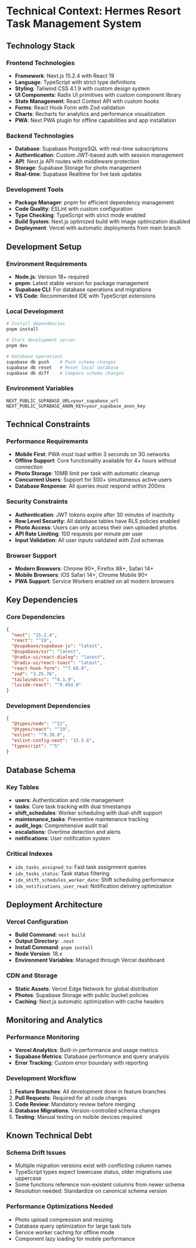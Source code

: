 # Technical Context: Hermes Resort Task Management System

## Technology Stack

### Frontend Technologies
- **Framework**: Next.js 15.2.4 with React 19
- **Language**: TypeScript with strict type definitions
- **Styling**: Tailwind CSS 4.1.9 with custom design system
- **UI Components**: Radix UI primitives with custom component library
- **State Management**: React Context API with custom hooks
- **Forms**: React Hook Form with Zod validation
- **Charts**: Recharts for analytics and performance visualization
- **PWA**: Next PWA plugin for offline capabilities and app installation

### Backend Technologies
- **Database**: Supabase PostgreSQL with real-time subscriptions
- **Authentication**: Custom JWT-based auth with session management
- **API**: Next.js API routes with middleware protection
- **Storage**: Supabase Storage for photo management
- **Real-time**: Supabase Realtime for live task updates

### Development Tools
- **Package Manager**: pnpm for efficient dependency management
- **Code Quality**: ESLint with custom configuration
- **Type Checking**: TypeScript with strict mode enabled
- **Build System**: Next.js optimized build with image optimization disabled
- **Deployment**: Vercel with automatic deployments from main branch

## Development Setup

### Environment Requirements
- **Node.js**: Version 18+ required
- **pnpm**: Latest stable version for package management
- **Supabase CLI**: For database operations and migrations
- **VS Code**: Recommended IDE with TypeScript extensions

### Local Development
```bash
# Install dependencies
pnpm install

# Start development server
pnpm dev

# Database operations
supabase db push    # Push schema changes
supabase db reset   # Reset local database
supabase db diff    # Compare schema changes
```

### Environment Variables
```env
NEXT_PUBLIC_SUPABASE_URL=your_supabase_url
NEXT_PUBLIC_SUPABASE_ANON_KEY=your_supabase_anon_key
```

## Technical Constraints

### Performance Requirements
- **Mobile First**: PWA must load within 3 seconds on 3G networks
- **Offline Support**: Core functionality available for 4+ hours without connection
- **Photo Storage**: 10MB limit per task with automatic cleanup
- **Concurrent Users**: Support for 500+ simultaneous active users
- **Database Response**: All queries must respond within 200ms

### Security Constraints
- **Authentication**: JWT tokens expire after 30 minutes of inactivity
- **Row Level Security**: All database tables have RLS policies enabled
- **Photo Access**: Users can only access their own uploaded photos
- **API Rate Limiting**: 100 requests per minute per user
- **Input Validation**: All user inputs validated with Zod schemas

### Browser Support
- **Modern Browsers**: Chrome 90+, Firefox 88+, Safari 14+
- **Mobile Browsers**: iOS Safari 14+, Chrome Mobile 90+
- **PWA Support**: Service Workers enabled on all modern browsers

## Key Dependencies

### Core Dependencies
```json
{
  "next": "15.2.4",
  "react": "^19",
  "@supabase/supabase-js": "latest",
  "@supabase/ssr": "latest",
  "@radix-ui/react-dialog": "latest",
  "@radix-ui/react-toast": "latest",
  "react-hook-form": "^7.60.0",
  "zod": "3.25.76",
  "tailwindcss": "^4.1.9",
  "lucide-react": "^0.454.0"
}
```

### Development Dependencies
```json
{
  "@types/node": "^22",
  "@types/react": "^19",
  "eslint": "^9.38.0",
  "eslint-config-next": "15.5.6",
  "typescript": "^5"
}
```

## Database Schema

### Key Tables
- **users**: Authentication and role management
- **tasks**: Core task tracking with dual timestamps
- **shift_schedules**: Worker scheduling with dual-shift support
- **maintenance_tasks**: Preventive maintenance tracking
- **audit_logs**: Comprehensive audit trail
- **escalations**: Overtime detection and alerts
- **notifications**: User notification system

### Critical Indexes
- `idx_tasks_assigned_to`: Fast task assignment queries
- `idx_tasks_status`: Task status filtering
- `idx_shift_schedules_worker_date`: Shift scheduling performance
- `idx_notifications_user_read`: Notification delivery optimization

## Deployment Architecture

### Vercel Configuration
- **Build Command**: `next build`
- **Output Directory**: `.next`
- **Install Command**: `pnpm install`
- **Node Version**: 18.x
- **Environment Variables**: Managed through Vercel dashboard

### CDN and Storage
- **Static Assets**: Vercel Edge Network for global distribution
- **Photos**: Supabase Storage with public bucket policies
- **Caching**: Next.js automatic optimization with cache headers

## Monitoring and Analytics

### Performance Monitoring
- **Vercel Analytics**: Built-in performance and usage metrics
- **Supabase Metrics**: Database performance and query analysis
- **Error Tracking**: Custom error boundary with reporting

### Development Workflow
1. **Feature Branches**: All development done in feature branches
2. **Pull Requests**: Required for all code changes
3. **Code Review**: Mandatory review before merging
4. **Database Migrations**: Version-controlled schema changes
5. **Testing**: Manual testing on mobile devices required

## Known Technical Debt

### Schema Drift Issues
- Multiple migration versions exist with conflicting column names
- TypeScript types expect lowercase status, older migrations use uppercase
- Some functions reference non-existent columns from newer schema
- Resolution needed: Standardize on canonical schema version

### Performance Optimizations Needed
- Photo upload compression and resizing
- Database query optimization for large task lists
- Service worker caching for offline mode
- Component lazy loading for mobile performance